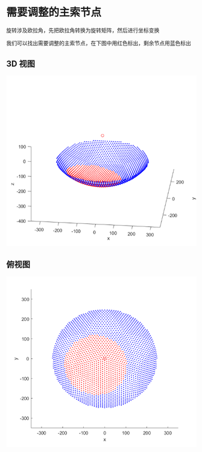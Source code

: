# 需要调整的主索节点

旋转涉及欧拉角，先把欧拉角转换为旋转矩阵，然后进行坐标变换

我们可以找出需要调整的主索节点，在下图中用红色标出，剩余节点用蓝色标出

## 3D 视图

![3d_view](./3d_view.png)

## 俯视图

![vertical_view](./vertical_view.png)